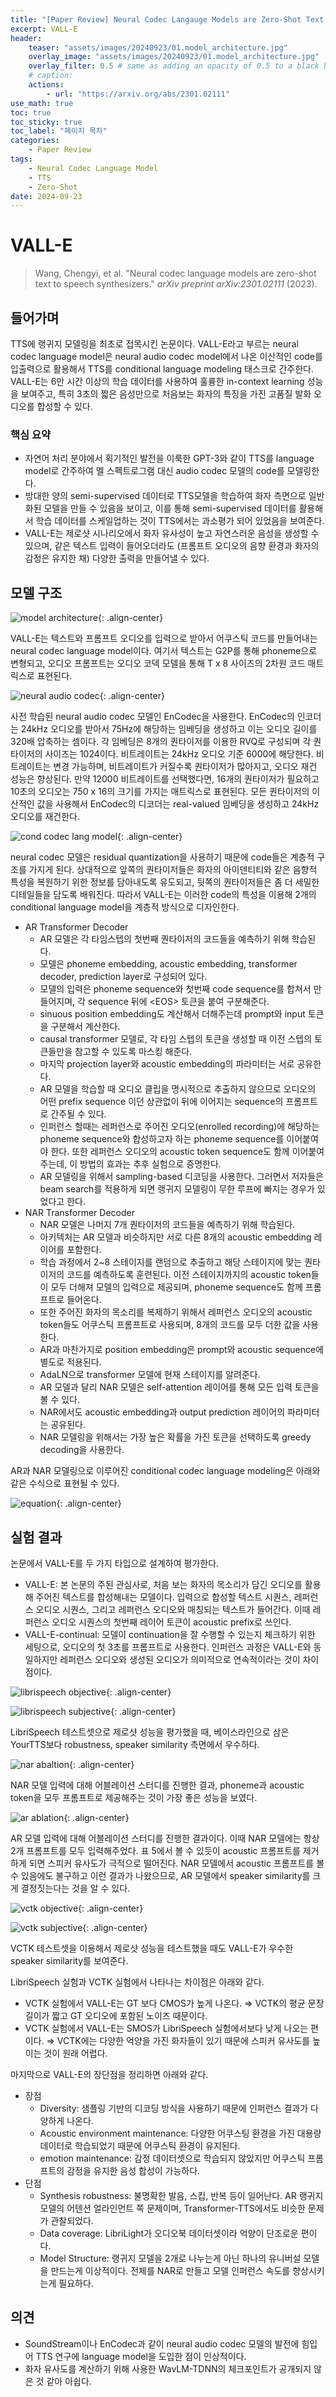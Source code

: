 ```yaml
---
title: "[Paper Review] Neural Codec Langauge Models are Zero-Shot Text to Speech Synthesizers"
excerpt: VALL-E
header:
    teaser: "assets/images/20240923/01.model_architecture.jpg"
    overlay_image: "assets/images/20240923/01.model_architecture.jpg"
    overlay_filter: 0.5 # same as adding an opacity of 0.5 to a black background
    # caption: 
    actions:
        - url: "https://arxiv.org/abs/2301.02111"
use_math: true
toc: true
toc_sticky: true
toc_label: "페이지 목차"
categories: 
    - Paper Review
tags: 
    - Neural Codec Language Model
    - TTS
    - Zero-Shot
date: 2024-09-23
---
```


# VALL-E

> Wang, Chengyi, et al. "Neural codec language models are zero-shot text to speech synthesizers." *arXiv preprint arXiv:2301.02111* (2023).
> 

## 들어가며

TTS에 랭귀지 모델링을 최초로 접목시킨 논문이다. VALL-E라고 부르는 neural codec language model은 neural audio codec model에서 나온 이산적인 code를 입출력으로 활용해서 TTS를 conditional language modeling 태스크로 간주한다. VALL-E는 6만 시간 이상의 학습 데이터를 사용하여 훌륭한 in-context learning 성능을 보여주고, 특히 3초의 짧은 음성만으로 처음보는 화자의 특징을 가진 고품질 발화 오디오를 합성할 수 있다. 

### 핵심 요약

- 자연어 처리 분야에서 획기적인 발전을 이룩한 GPT-3와 같이 TTS를 language model로 간주하여 멜 스펙트로그램 대신 audio codec 모델의 code를 모델링한다.
- 방대한 양의 semi-supervised 데이터로 TTS모델을 학습하여 화자 측면으로 일반화된 모델을 만들 수 있음을 보이고, 이를 통해 semi-supervised 데이터를 활용해서 학습 데이터를 스케일업하는 것이 TTS에서는 과소평가 되어 있었음을 보여준다.
- VALL-E는 제로샷 시나리오에서 화자 유사성이 높고 자연스러운 음성을 생성할 수 있으며, 같은 텍스트 입력이 들어오더라도 (프롬프트 오디오의 음향 환경과 화자의 감정은 유지한 채) 다양한 출력을 만들어낼 수 있다.

## 모델 구조

![model architecture](/assets/images/20240923/01.model_architecture.jpg){: .align-center}  

VALL-E는 텍스트와 프롬프트 오디오를 입력으로 받아서 어쿠스틱 코드를 만들어내는 neural codec language model이다. 여기서 텍스트는 G2P를 통해 phoneme으로 변형되고, 오디오 프롬프트는 오디오 코덱 모델을 통해 T x 8 사이즈의 2차원 코드 매트릭스로 표현된다.

![neural audio codec](/assets/images/20240923/02.neural_audio_codec.jpg){: .align-center}  

사전 학습된 neural audio codec 모델인 EnCodec을 사용한다. EnCodec의 인코더는 24kHz 오디오를 받아서 75Hz에 해당하는 임베딩을 생성하고 이는 오디오 길이를 320배 압축하는 셈이다. 각 임베딩은 8개의 퀀타이저를 이용한 RVQ로 구성되며 각 퀀타이저의 사이즈는 1024이다. 비트레이트는 24kHz 오디오 기준 6000에 해당한다. 비트레이트는 변경 가능하며, 비트레이트가 커질수록 퀀타이저가 많아지고, 오디오 재건 성능은 향상된다. 만약 12000 비트레이트를 선택했다면, 16개의 퀀타이저가 필요하고 10초의 오디오는 750 x 16의 크기를 가지는 매트릭스로 표현된다. 모든 퀀타이저의 이산적인 값을 사용해서 EnCodec의 디코더는 real-valued 임베딩을 생성하고 24kHz 오디오를 재건한다. 

![cond codec lang model](/assets/images/20240923/03.conditional_codec_language_model.jpg){: .align-center}  

neural codec 모델은 residual quantization을 사용하기 때문에 code들은 계층적 구조를 가지게 된다. 상대적으로 앞쪽의 퀀타이저들은 화자의 아이덴티티와 같은 음향적 특성을 복원하기 위한 정보를 담아내도록 유도되고, 뒷쪽의 퀀타이저들은 좀 더 세밀한 디테일들을 담도록 배워진다. 따라서 VALL-E는 이러한 code의 특성을 이용해 2개의 conditional language model을 계층적 방식으로 디자인한다.

- AR Transformer Decoder
    - AR 모델은 각 타임스텝의 첫번째 퀀타이저의 코드들을 예측하기 위해 학습된다.
    - 모델은 phoneme embedding, acoustic embedding, transformer decoder, prediction layer로 구성되어 있다.
    - 모델의 입력은 phoneme sequence와 첫번째 code sequence를 합쳐서 만들어지며, 각 sequence 뒤에 \<EOS\> 토큰을 붙여 구분해준다.
    - sinuous position embedding도 계산해서 더해주는데 prompt와 input 토큰을 구분해서 계산한다.
    - causal transformer 모델로, 각 타임 스텝의 토큰을 생성할 때 이전 스텝의 토큰들만을 참고할 수 있도록 마스킹 해준다.
    - 마지막 projection layer와 acoustic embedding의 파라미터는 서로 공유한다.
    - AR 모델을 학습할 때 오디오 클립을 명시적으로 추출하지 않으므로 오디오의 어떤 prefix sequence 이던 상관없이 뒤에 이어지는 sequence의 프롬프트로 간주될 수 있다.
    - 인퍼런스 할때는 레퍼런스로 주어진 오디오(enrolled recording)에 해당하는 phoneme sequence와 합성하고자 하는 phoneme sequence를 이어붙여야 한다. 또한 레퍼런스 오디오의 acoustic token sequence도 함께 이어붙여주는데, 이 방법의 효과는 추후 실험으로 증명한다.
    - AR 모델링을 위해서 sampling-based 디코딩을 사용한다. 그러면서 저자들은 beam search를 적용하게 되면 랭귀지 모델링이 무한 루프에 빠지는 경우가 있었다고 한다.
- NAR Transformer Decoder
    - NAR 모델은 나머지 7개 퀀타이저의 코드들을 예측하기 위해 학습된다.
    - 아키텍처는 AR 모델과 비슷하지만 서로 다른 8개의 acoustic embedding 레이어를 포함한다.
    - 학습 과정에서 2~8 스테이지를 랜덤으로 추출하고 해당 스테이지에 맞는 퀀타이저의 코드를 예측하도록 훈련된다. 이전 스테이지까지의 acoustic token들이 모두 더해져 모델의 입력으로 제공되며, phoneme sequence도 함께 프롬프트로 들어온다.
    - 또한 주어진 화자의 목소리를 복제하기 위해서 레퍼런스 오디오의 acoustic token들도 어쿠스틱 프롬프트로 사용되며, 8개의 코드를 모두 더한 값을 사용한다.
    - AR과 마찬가지로 position embedding은 prompt와 acoustic sequence에 별도로 적용된다.
    - AdaLN으로 transformer 모델에 현재 스테이지를 알려준다.
    - AR 모델과 달리 NAR 모델은 self-attention 레이어를 통해 모든 입력 토큰을 볼 수 있다.
    - NAR에서도 acoustic embedding과 output prediction 레이어의 파라미터는 공유된다.
    - NAR 모델링을 위해서는 가장 높은 확률을 가진 토큰을 선택하도록 greedy decoding을 사용한다.

AR과 NAR 모델링으로 이루어진 conditional codec language modeling은 아래와 같은 수식으로 표현될 수 있다.

![equation](/assets/images/20240923/04.equation.jpg){: .align-center}  

## 실험 결과

논문에서 VALL-E를 두 가지 타입으로 설계하여 평가한다.

- VALL-E: 본 논문의 주된 관심사로, 처음 보는 화자의 목소리가 담긴 오디오를 활용해 주어진 텍스트를 합성해내는 모델이다. 입력으로 합성할 텍스트 시퀀스, 레퍼런스 오디오 시퀀스, 그리고 레퍼런스 오디오와 매칭되는 텍스트가 들어간다. 이때 레퍼런스 오디오 시퀀스의 첫번째 레이어 토큰이 acoustic prefix로 쓰인다.
- VALL-E-continual: 모델이 continuation을 잘 수행할 수 있는지 체크하기 위한 세팅으로, 오디오의 첫 3초를 프롬프트로 사용한다. 인퍼런스 과정은 VALL-E와 동일하지만 레퍼런스 오디오와 생성된 오디오가 의미적으로 연속적이라는 것이 차이점이다.

![librispeech objective](/assets/images/20240923/05.objective_result.jpg){: .align-center}  

![librispeech subjective](/assets/images/20240923/06.subjecvtive_result.jpg){: .align-center}  

LibriSpeech 테스트셋으로 제로샷 성능을 평가했을 때, 베이스라인으로 삼은 YourTTS보다 robustness, speaker similarity 측면에서 우수하다.

![nar abaltion](/assets/images/20240923/07.nar_ablation.jpg){: .align-center}  

NAR 모델 입력에 대해 어블레이션 스터디를 진행한 결과, phoneme과 acoustic token을 모두 프롬프트로 제공해주는 것이 가장 좋은 성능을 보였다.

![ar ablation](/assets/images/20240923/08.ar_ablation.jpg){: .align-center}  

AR 모델 입력에 대해 어블레이션 스터디를 진행한 결과이다. 이때 NAR 모델에는 항상 2개 프롬프트를 모두 입력해주었다. 표 5에서 볼 수 있듯이 acoustic 프롬프트를 제거하게 되면 스피커 유사도가 극적으로 떨어진다. NAR 모델에서 acoustic 프롬프트를 볼 수 있음에도 불구하고 이런 결과가 나왔으므로, AR 모델에서 speaker similarity를 크게 결정짓는다는 것을 알 수 있다.

![vctk objective](/assets/images/20240923/09.vctk_objective_result.jpg){: .align-center}  

![vctk subjective](/assets/images/20240923/10.vctk_subjective_result.jpg){: .align-center}  

VCTK 테스트셋을 이용해서 제로샷 성능을 테스트했을 때도 VALL-E가 우수한 speaker similarity를 보여준다.

LibriSpeech 실험과 VCTK 실험에서 나타나는 차이점은 아래와 같다.

- VCTK 실험에서 VALL-E는 GT 보다 CMOS가 높게 나온다. ⇒ VCTK의 평균 문장 길이가 짧고 GT 오디오에 포함된 노이즈 때문이다.
- VCTK 실험에서 VALL-E는 SMOS가 LibriSpeech 실험에서보다 낮게 나오는 편이다. ⇒ VCTK에는 다양한 억양을 가진 화자들이 있기 때문에 스피커 유사도를 높이는 것이 원래 어렵다.

마지막으로 VALL-E의 장단점을 정리하면 아래와 같다.

- 장점
    - Diversity: 샘플링 기반의 디코딩 방식을 사용하기 때문에 인퍼런스 결과가 다양하게 나온다.
    - Acoustic environment maintenance: 다양한 어쿠스팅 환경을 가진 대용량 데이터로 학습되었기 때문에 어쿠스틱 환경이 유지된다.
    - emotion maintenance: 감정 데이터셋으로 학습되지 않았지만 어쿠스틱 프롬프트의 감정을 유지한 음성 합성이 가능하다.
- 단점
    - Synthesis robustness: 불명확한 발음, 스킵, 반복 등이 일어난다. AR 랭귀지 모델의 어텐션 얼라인먼트 쪽 문제이며, Transformer-TTS에서도 비슷한 문제가 관찰되었다.
    - Data coverage: LibriLight가 오디오북 데이터셋이라 억양이 단조로운 편이다.
    - Model Structure: 랭귀지 모델을 2개로 나누는게 아닌 하나의 유니버설 모델을 만드는게 이상적이다. 전체를 NAR로 만들고 모델 인퍼런스 속도를 향상시키는게 필요하다.

## 의견

- SoundStream이나 EnCodec과 같이 neural audio codec 모델의 발전에 힘입어 TTS 연구에 language model을 도입한 점이 인상적이다.
- 화자 유사도를 계산하기 위해 사용한 WavLM-TDNN의 체크포인트가 공개되지 않은 것 같아 아쉽다.